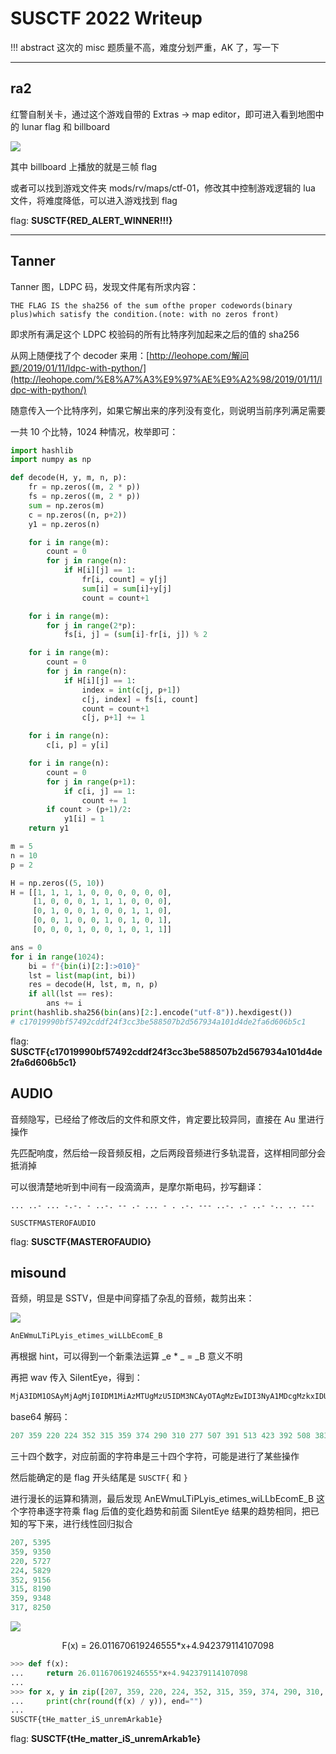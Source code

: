 # SUSCTF 2022 Writeup

!!! abstract
    这次的 misc 题质量不高，难度分划严重，AK 了，写一下

---

## ra2

红警自制关卡，通过这个游戏自带的 Extras → map editor，即可进入看到地图中的 lunar flag 和 billboard

![](/assets/images/writeups/susctf2022/Untitled.png)

其中 billboard 上播放的就是三帧 flag

或者可以找到游戏文件夹 mods/rv/maps/ctf-01，修改其中控制游戏逻辑的 lua 文件，将难度降低，可以进入游戏找到 flag

flag: **SUSCTF{RED_ALERT_WINNER!!!}**

---

## Tanner

Tanner 图，LDPC 码，发现文件尾有所求内容：

```
THE FLAG IS the sha256 of the sum ofthe proper codewords(binary plus)which satisfy the condition.(note: with no zeros front)
```

即求所有满足这个 LDPC 校验码的所有比特序列加起来之后的值的 sha256

从网上随便找了个 decoder 来用：[http://leohope.com/解问题/2019/01/11/ldpc-with-python/](http://leohope.com/%E8%A7%A3%E9%97%AE%E9%A2%98/2019/01/11/ldpc-with-python/)

随意传入一个比特序列，如果它解出来的序列没有变化，则说明当前序列满足需要

一共 10 个比特，1024 种情况，枚举即可：

```python
import hashlib
import numpy as np

def decode(H, y, m, n, p):
    fr = np.zeros((m, 2 * p))
    fs = np.zeros((m, 2 * p))
    sum = np.zeros(m)
    c = np.zeros((n, p+2))
    y1 = np.zeros(n)

    for i in range(m):
        count = 0
        for j in range(n):
            if H[i][j] == 1:
                fr[i, count] = y[j]
                sum[i] = sum[i]+y[j]
                count = count+1

    for i in range(m):
        for j in range(2*p):
            fs[i, j] = (sum[i]-fr[i, j]) % 2

    for i in range(m):
        count = 0
        for j in range(n):
            if H[i][j] == 1:
                index = int(c[j, p+1])
                c[j, index] = fs[i, count]
                count = count+1
                c[j, p+1] += 1

    for i in range(n):
        c[i, p] = y[i]

    for i in range(n):
        count = 0
        for j in range(p+1):
            if c[i, j] == 1:
                count += 1
        if count > (p+1)/2:
            y1[i] = 1
    return y1

m = 5
n = 10
p = 2

H = np.zeros((5, 10))
H = [[1, 1, 1, 1, 0, 0, 0, 0, 0, 0],
     [1, 0, 0, 0, 1, 1, 1, 0, 0, 0],
     [0, 1, 0, 0, 1, 0, 0, 1, 1, 0],
     [0, 0, 1, 0, 0, 1, 0, 1, 0, 1],
     [0, 0, 0, 1, 0, 0, 1, 0, 1, 1]]

ans = 0
for i in range(1024):
    bi = f"{bin(i)[2:]:>010}"
    lst = list(map(int, bi))
    res = decode(H, lst, m, n, p)
    if all(lst == res):
        ans += i
print(hashlib.sha256(bin(ans)[2:].encode("utf-8")).hexdigest())
# c17019990bf57492cddf24f3cc3be588507b2d567934a101d4de2fa6d606b5c1
```

flag: **SUSCTF{c17019990bf57492cddf24f3cc3be588507b2d567934a101d4de2fa6d606b5c1}**

## AUDIO

音频隐写，已经给了修改后的文件和原文件，肯定要比较异同，直接在 Au 里进行操作

先匹配响度，然后给一段音频反相，之后两段音频进行多轨混音，这样相同部分会抵消掉

可以很清楚地听到中间有一段滴滴声，是摩尔斯电码，抄写翻译：
```
... ..- ... -.-. - ..-. -- .- ... - . .-. --- ..-. .- ..- -.. .. ---
```

`SUSCTFMASTEROFAUDIO`

flag: **SUSCTF{MASTEROFAUDIO}**

## misound

音频，明显是 SSTV，但是中间穿插了杂乱的音频，裁剪出来：

![](/assets/images/writeups/susctf2022/Untitled%202.png)

```python
AnEWmuLTiPLyis_etimes_wiLLbEcomE_B
```

再根据 hint，可以得到一个新乘法运算 _e * _ = _B 意义不明

再把 wav 传入 SilentEye，得到：

```python
MjA3IDM1OSAyMjAgMjI0IDM1MiAzMTUgMzU5IDM3NCAyOTAgMzEwIDI3NyA1MDcgMzkxIDUxMyA0MjMgMzkyIDUwOCAzODMgNDQwIDMyMiA0MjAgNDI3IDUwMyA0NjAgMjk1IDMxOCAyNDUgMzAyIDQwNyA0MTQgNDEwIDEzMCAzNjkgMzE3
```

base64 解码：

```python
207 359 220 224 352 315 359 374 290 310 277 507 391 513 423 392 508 383 440 322 420 427 503 460 295 318 245 302 407 414 410 130 369 317
```

三十四个数字，对应前面的字符串是三十四个字符，可能是进行了某些操作

然后能确定的是 flag 开头结尾是 `SUSCTF{` 和 `}`

进行漫长的运算和猜测，最后发现 AnEWmuLTiPLyis_etimes_wiLLbEcomE_B 这个字符串逐字符乘 flag 后值的变化趋势和前面 SilentEye 结果的趋势相同，把已知的写下来，进行线性回归拟合

```python
207, 5395
359, 9350
220, 5727
224, 5829
352, 9156
315, 8190
359, 9348
317, 8250
```

![](/assets/images/writeups/susctf2022/Untitled%203.png)

<div style="text-align: center">F(x) = 26.011670619246555*x+4.942379114107098</div>

```python
>>> def f(x):
...     return 26.011670619246555*x+4.942379114107098
...
>>> for x, y in zip([207, 359, 220, 224, 352, 315, 359, 374, 290, 310, 277, 507, 391, 513, 423, 392, 508, 383, 440, 322, 420, 427, 503, 460, 295, 318, 245, 302, 407, 414, 410, 130, 369, 317], [65, 110, 69, 87, 109, 117, 76, 84, 105, 80, 76, 121, 105, 115, 95, 101, 116, 105, 109, 101, 115, 95, 119, 105, 76, 76, 98, 69, 99, 111, 109, 69, 95, 66]):
...     print(chr(round(f(x) / y)), end="")
...
SUSCTF{tHe_matter_iS_unremArkab1e}
```

flag: **SUSCTF{tHe_matter_iS_unremArkab1e}**

